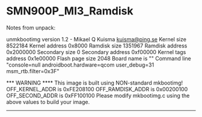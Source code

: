 SMN900P_MI3_Ramdisk
===================
Notes from unpack:

unmkbootimg version 1.2 - Mikael Q Kuisma <kuisma@ping.se>
Kernel size 8522184
Kernel address 0x8000
Ramdisk size 1351967
Ramdisk address 0x2000000
Secondary size 0
Secondary address 0xf00000
Kernel tags address 0x1e00000
Flash page size 2048
Board name is ""
Command line "console=null androidboot.hardware=qcom user_debug=31 msm_rtb.filter=0x3F"

*** WARNING ****
This image is built using NON-standard mkbootimg!
OFF_KERNEL_ADDR is 0xFE208100
OFF_RAMDISK_ADDR is 0x00200100
OFF_SECOND_ADDR is 0xFF100100
Please modify mkbootimg.c using the above values to build your image.
****************

